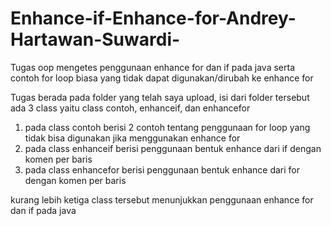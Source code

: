 # Enhance-if-Enhance-for-Andrey-Hartawan-Suwardi-
Tugas oop mengetes penggunaan enhance for dan if pada java serta contoh for loop biasa yang tidak dapat digunakan/dirubah ke enhance for

Tugas berada pada folder yang telah saya upload, isi dari folder tersebut ada 3 class yaitu class contoh, enhanceif, dan enhancefor

1. pada class contoh berisi 2 contoh tentang penggunaan for loop yang tidak bisa digunakan jika menggunakan enhance for
2. pada class enhanceif berisi penggunaan bentuk enhance dari if dengan komen per baris
3. pada class enhancefor berisi penggunaan bentuk enhance dari for dengan komen per baris

kurang lebih ketiga class tersebut menunjukkan penggunaan enhance for dan if pada java 

  
